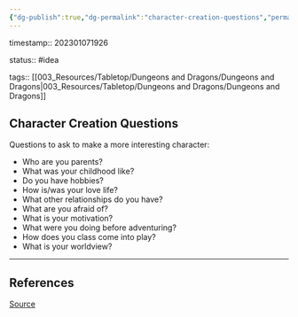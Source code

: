 ```yaml
---
{"dg-publish":true,"dg-permalink":"character-creation-questions","permalink":"/character-creation-questions/"}
---
```



timestamp:: 202301071926

status:: #idea

tags:: [[003_Resources/Tabletop/Dungeons and Dragons/Dungeons and Dragons\|003_Resources/Tabletop/Dungeons and Dragons/Dungeons and Dragons]]

## Character Creation Questions

Questions to ask to make a more interesting character:

- Who are you parents?
- What was your childhood like?
- Do you have hobbies?
- How is/was your love life?
- What other relationships do you have?
- What are you afraid of?
- What is your motivation?
- What were you doing before adventuring?
- How does you class come into play?
- What is your worldview?

---

## References

[Source](https://www.thegamer.com/dungeons-dragons-dnd-questions-to-ask-creating-characters/)
